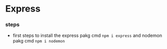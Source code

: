 # Express

### steps

- first steps to install the express pakg cmd `npm i express` and nodemon pakg cmd `npm i nodemon`